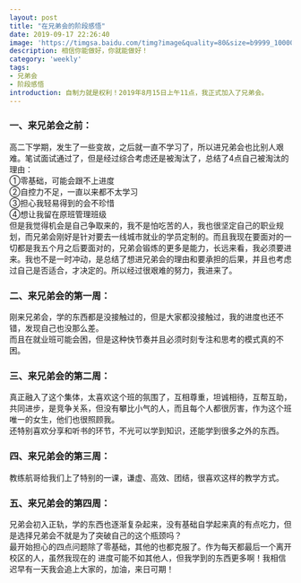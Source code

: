 ```yaml
---
layout: post
title: "在兄弟会的阶段感悟"
date: 2019-09-17 22:26:40
image: 'https://timgsa.baidu.com/timg?image&quality=80&size=b9999_10000&sec=1567332258011&di=ac638863245e4ee2964cfbe05bbb08ae&imgtype=0&src=http%3A%2F%2Fimg.daimg.com%2Fuploads%2Fallimg%2F190313%2F1-1Z3132324100-L.jpg'
description: 相信你能做好，你就能做好！
category: 'weekly'
tags:
- 兄弟会
- 阶段感悟
introduction: 自制力就是权利！2019年8月15日上午11点，我正式加入了兄弟会。
---
```


### 一、来兄弟会之前：  

高二下学期，发生了一些变故，之后就一直不学习了，所以进兄弟会也比别人艰难。笔试面试通过了，但是经过综合考虑还是被淘汰了，总结了4点自己被淘汰的理由：  
①零基础，可能会跟不上进度  
②自控力不足，一直以来都不太学习  
③担心我轻易得到的会不珍惜  
④想让我留在原班管理班级  
但是我觉得机会是自己争取来的，我不是怕吃苦的人，我也很坚定自己的职业规划，而兄弟会刚好是针对要去一线城市就业的学员定制的。而且我现在要面对的一切都是我五个月之后要面对的，兄弟会锻炼的更多是能力，长远来看，我必须要进来。我也不是一时冲动，是总结了想进兄弟会的理由和要承担的后果，并且也考虑过自己是否适合，才决定的。所以经过很艰难的努力，我进来了。


### 二、来兄弟会的第一周：  

刚来兄弟会，学的东西都是没接触过的，但是大家都没接触过，我的进度也还不错，发现自己也没那么差。  
而且在就业班可能会困，但是这种快节奏并且必须时刻专注和思考的模式真的不困。  


### 三、来兄弟会的第二周：  

真正融入了这个集体，太喜欢这个班的氛围了，互相尊重，坦诚相待，互帮互助，共同进步，是竞争关系，但没有攀比小气的人，而且每个人都很厉害，作为这个班唯一的女生，他们也很照顾我。   
还特别喜欢分享和听书的环节，不光可以学到知识，还能学到很多之外的东西。    
 

### 四、来兄弟会的第三周：  

教练航哥给我们上了特别的一课，谦虚、高效、团结，很喜欢这样的教学方式。  


### 五、来兄弟会的第四周：  

兄弟会初入正轨，学的东西也逐渐复杂起来，没有基础自学起来真的有点吃力，但是选择兄弟会不就是为了突破自己的这个瓶颈吗？  
最开始担心的四点问题除了零基础，其他的也都克服了。作为每天都最后一个离开校区的人，虽然我现在的 进度可能不如其他人，但我学到的东西更多啊！我相信迟早有一天我会追上大家的，加油，来日可期！  


